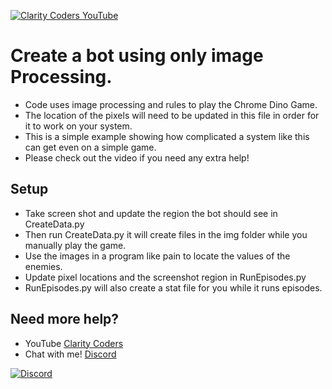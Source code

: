 <a href="https://www.youtube.com/claritycoders" target="_blank"><img src="https://i.imgur.com/sG7xxyc.png" title="Clarity Coders YouTube" /></a>
# Create a bot using only image Processing. 
- Code uses image processing and rules to play the Chrome Dino Game.
- The location of the pixels will need to be updated in this file in order for it to work on your system.
- This is a simple example showing how complicated a system like this can get even on a simple game.
- Please check out the video if you need any extra help! 

## Setup
- Take screen shot and update the region the bot should see in CreateData.py
- Then run CreateData.py it will create files in the img folder while you manually play the game.
- Use the images in a program like pain to locate the values of the enemies.
- Update pixel locations and the screenshot region in RunEpisodes.py
- RunEpisodes.py will also create a stat file for you while it runs episodes. 

## Need more help?
- YouTube <a href="https://www.youtube.com/claritycoders" target="_blank">Clarity Coders</a>
- Chat with me! <a href="https://discord.gg/cAWW5qq" target="_blank">Discord</a>

<a href="https://discord.gg/cAWW5qq"><img
                alt="Discord"
                src="https://img.shields.io/discord/709518323720912956"></a>
